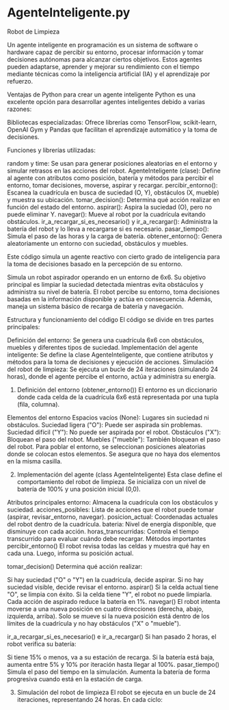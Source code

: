 # AgenteInteligente.py
Robot de Limpieza

Un agente inteligente en programación es un sistema de software o hardware capaz de percibir su entorno, procesar información y tomar decisiones autónomas para alcanzar ciertos objetivos. Estos agentes pueden adaptarse, aprender y mejorar su rendimiento con el tiempo mediante técnicas como la inteligencia artificial (IA) y el aprendizaje por refuerzo.

Ventajas de Python para crear un agente inteligente
Python es una excelente opción para desarrollar agentes inteligentes debido a varias razones:

Bibliotecas especializadas: Ofrece librerías como TensorFlow, scikit-learn, OpenAI Gym y Pandas que facilitan el aprendizaje automático y la toma de decisiones.

Funciones y librerías utilizadas:

random y time: Se usan para generar posiciones aleatorias en el entorno y simular retrasos en las acciones del robot.
AgenteInteligente (clase): Define al agente con atributos como posición, batería y métodos para percibir el entorno, tomar decisiones, moverse, aspirar y recargar.
percibir_entorno(): Escanea la cuadrícula en busca de suciedad (O, Y), obstáculos (X, mueble) y muestra su ubicación.
tomar_decision(): Determina qué acción realizar en función del estado del entorno.
aspirar(): Aspira la suciedad (O), pero no puede eliminar Y.
navegar(): Mueve al robot por la cuadrícula evitando obstáculos.
ir_a_recargar_si_es_necesario() y ir_a_recargar(): Administra la batería del robot y lo lleva a recargarse si es necesario.
pasar_tiempo(): Simula el paso de las horas y la carga de batería.
obtener_entorno(): Genera aleatoriamente un entorno con suciedad, obstáculos y muebles.



Este código simula un agente reactivo con cierto grado de inteligencia para la toma de decisiones basado en la percepción de su entorno.

Simula un robot aspirador operando en un entorno de 6x6. Su objetivo principal es limpiar la suciedad detectada mientras evita obstáculos y administra su nivel de batería. El robot percibe su entorno, toma decisiones basadas en la información disponible y actúa en consecuencia. Además, maneja un sistema básico de recarga de batería y navegación.

Estructura y funcionamiento del código
El código se divide en tres partes principales:

Definición del entorno: Se genera una cuadrícula 6x6 con obstáculos, muebles y diferentes tipos de suciedad.
Implementación del agente inteligente: Se define la clase AgenteInteligente, que contiene atributos y métodos para la toma de decisiones y ejecución de acciones.
Simulación del robot de limpieza: Se ejecuta un bucle de 24 iteraciones (simulando 24 horas), donde el agente percibe el entorno, actúa y administra su energía.
1. Definición del entorno (obtener_entorno())
El entorno es un diccionario donde cada celda de la cuadrícula 6x6 está representada por una tupla (fila, columna).

Elementos del entorno
Espacios vacíos (None): Lugares sin suciedad ni obstáculos.
Suciedad ligera ("O"): Puede ser aspirada sin problemas.
Suciedad difícil ("Y"): No puede ser aspirada por el robot.
Obstáculos ("X"): Bloquean el paso del robot.
Muebles ("mueble"): También bloquean el paso del robot.
Para poblar el entorno, se seleccionan posiciones aleatorias donde se colocan estos elementos. Se asegura que no haya dos elementos en la misma casilla.

2. Implementación del agente (class AgenteInteligente)
Esta clase define el comportamiento del robot de limpieza. Se inicializa con un nivel de batería de 100% y una posición inicial (0,0).

Atributos principales
entorno: Almacena la cuadrícula con los obstáculos y suciedad.
acciones_posibles: Lista de acciones que el robot puede tomar (aspirar, revisar_entorno, navegar).
posicion_actual: Coordenadas actuales del robot dentro de la cuadrícula.
bateria: Nivel de energía disponible, que disminuye con cada acción.
horas_transcurridas: Controla el tiempo transcurrido para evaluar cuándo debe recargar.
Métodos importantes
percibir_entorno()
El robot revisa todas las celdas y muestra qué hay en cada una. Luego, informa su posición actual.

tomar_decision()
Determina qué acción realizar:

Si hay suciedad ("O" o "Y") en la cuadrícula, decide aspirar.
Si no hay suciedad visible, decide revisar el entorno.
aspirar()
Si la celda actual tiene "O", se limpia con éxito.
Si la celda tiene "Y", el robot no puede limpiarla.
Cada acción de aspirado reduce la batería en 1%.
navegar()
El robot intenta moverse a una nueva posición en cuatro direcciones (derecha, abajo, izquierda, arriba). Solo se mueve si la nueva posición está dentro de los límites de la cuadrícula y no hay obstáculos ("X" o "mueble").

ir_a_recargar_si_es_necesario() e ir_a_recargar()
Si han pasado 2 horas, el robot verifica su batería:

Si tiene 15% o menos, va a su estación de recarga.
Si la batería está baja, aumenta entre 5% y 10% por iteración hasta llegar al 100%.
pasar_tiempo()
Simula el paso del tiempo en la simulación. Aumenta la batería de forma progresiva cuando está en la estación de carga.

3. Simulación del robot de limpieza
El robot se ejecuta en un bucle de 24 iteraciones, representando 24 horas. En cada ciclo:
